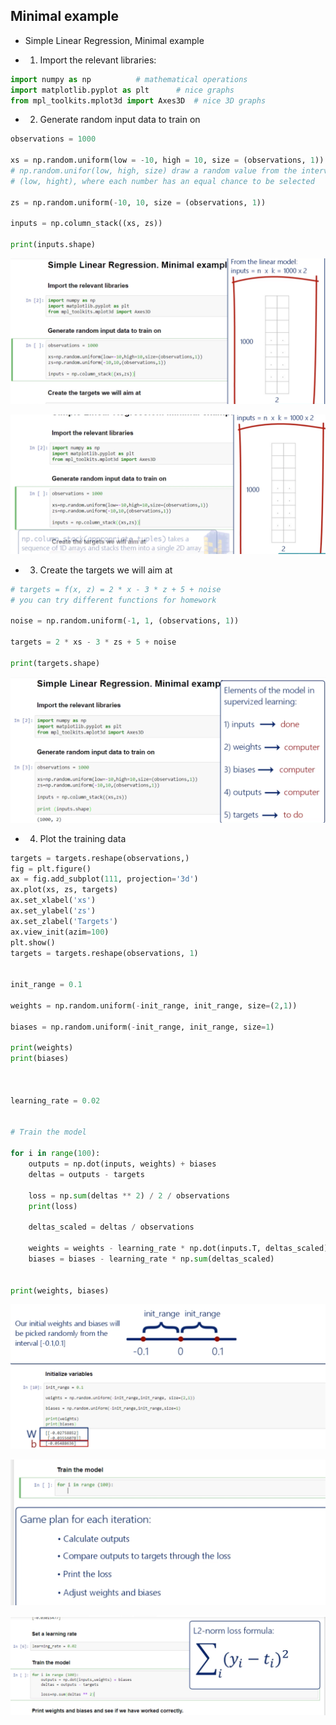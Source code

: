 ## Minimal example

- Simple Linear Regression,  Minimal example

- 1. Import the relevant libraries:


```py
import numpy as np          # mathematical operations
import matplotlib.pyplot as plt      # nice graphs
from mpl_toolkits.mplot3d import Axes3D  # nice 3D graphs
```


- 2. Generate random input data to train on

```py
observations = 1000

xs = np.random.uniform(low = -10, high = 10, size = (observations, 1))
# np.random.unifor(low, high, size) draw a random value from the interval
# (low, hight), where each number has an equal chance to be selected

zs = np.random.uniform(-10, 10, size = (observations, 1))

inputs = np.column_stack((xs, zs))

print(inputs.shape)
```

![](img/2020-10-10-16-36-35.png)

![](img/2020-10-10-16-38-54.png)



- 3. Create the targets we will aim at

```py
# targets = f(x, z) = 2 * x - 3 * z + 5 + noise
# you can try different functions for homework

noise = np.random.uniform(-1, 1, (observations, 1))

targets = 2 * xs - 3 * zs + 5 + noise

print(targets.shape)
```

![](img/2020-10-10-18-14-00.png)




- 4. Plot the training data

```py
targets = targets.reshape(observations,)
fig = plt.figure()
ax = fig.add_subplot(111, projection='3d')
ax.plot(xs, zs, targets)
ax.set_xlabel('xs')
ax.set_ylabel('zs')
ax.set_zlabel('Targets')
ax.view_init(azim=100)
plt.show()
targets = targets.reshape(observations, 1)


init_range = 0.1

weights = np.random.uniform(-init_range, init_range, size=(2,1))

biases = np.random.uniform(-init_range, init_range, size=1)

print(weights)
print(biases)



learning_rate = 0.02


# Train the model

for i in range(100):
    outputs = np.dot(inputs, weights) + biases
    deltas = outputs - targets
    
    loss = np.sum(deltas ** 2) / 2 / observations
    print(loss)
    
    deltas_scaled = deltas / observations
    
    weights = weights - learning_rate * np.dot(inputs.T, deltas_scaled)
    biases = biases - learning_rate * np.sum(deltas_scaled)


print(weights, biases)
```


![](img/2020-10-10-18-40-51.png)

![](img/2020-10-10-18-49-02.png)

![](img/2020-10-10-18-52-08.png)

























